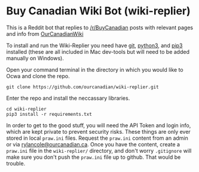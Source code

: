 # Buy Canadian Wiki Bot (wiki-replier)


This is a Reddit bot that replies to [/r/BuyCanadian](https://www.reddit.com/r/BuyCanadian/) posts with relevant pages and info from [OurCanadianWiki](https://wiki.ourcanadian.ca/)

To install and run the Wiki-Replier you need have [git](https://git-scm.com/downloads), [python3](https://www.python.org/downloads/), and [pip3](https://vgkits.org/blog/pip3-windows-howto/) installed (these are all included in Mac dev-tools but will need to be added manually on Windows).

Open your command terminal in the directory in which you would like to Ocwa and clone the repo.
```
git clone https://github.com/ourcanadian/wiki-replier.git
```

Enter the repo and install the neccassary libraries.
```
cd wiki-replier
pip3 install -r requirements.txt
```

In order to get to the good stuff, you will need the API Token and login info, which are kept private to prevent security risks. These things are only ever stored in local `praw.ini` files. Request the `praw.ini` content from an admin or via rylancole@ourcanadian.ca. Once you have the content, create a `praw.ini` file in the `wiki-replier/` directory, and don't worry `.gitignore` will make sure you don't push the `praw.ini` file up to github. That would be trouble.
